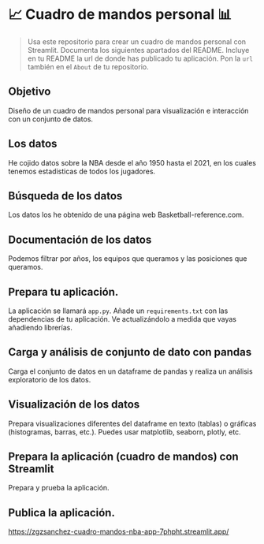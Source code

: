 # 📈 Cuadro de mandos personal 📊
 
> Usa este repositorio para crear un cuadro de mandos personal con Streamlit. Documenta los siguientes apartados del README.
> Incluye en tu README la url de donde has publicado tu aplicación. Pon la `url` también en el `About` de tu repositorio.

## Objetivo
Diseño de un cuadro de mandos personal para visualización e interacción con un conjunto de datos.

## Los datos
He cojido datos sobre la NBA desde el año 1950 hasta el 2021, en los cuales tenemos estadisticas de todos los jugadores.

## Búsqueda de los datos
Los datos los he obtenido de una página web Basketball-reference.com.

## Documentación de los datos
Podemos filtrar por años, los equipos que queramos y las posiciones que queramos.

## Prepara tu aplicación.
La aplicación se llamará `app.py`. Añade un `requirements.txt` con las dependencias de tu aplicación. Ve actualizándolo a medida que vayas añadiendo librerías.

## Carga y análisis de conjunto de dato con pandas
Carga el conjunto de datos en un dataframe de pandas y realiza un análisis exploratorio de los datos.

## Visualización de los datos
Prepara visualizaciones diferentes del dataframe en texto (tablas) o gráficas (histogramas, barras, etc.). Puedes usar matplotlib, seaborn, plotly, etc.


## Prepara la aplicación (cuadro de mandos) con Streamlit
Prepara y prueba la aplicación.

## Publica la aplicación.
https://zgzsanchez-cuadro-mandos-nba-app-7phpht.streamlit.app/
